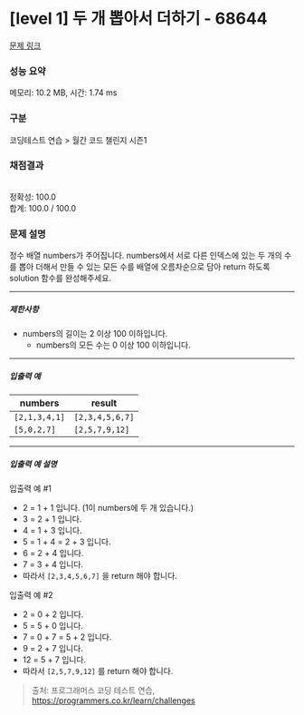# [level 1] 두 개 뽑아서 더하기 - 68644 

[문제 링크](https://school.programmers.co.kr/learn/courses/30/lessons/68644) 

### 성능 요약

메모리: 10.2 MB, 시간: 1.74 ms

### 구분

코딩테스트 연습 > 월간 코드 챌린지 시즌1

### 채점결과

<br/>정확성: 100.0<br/>합계: 100.0 / 100.0

### 문제 설명

<p style="user-select: auto;">정수 배열 numbers가 주어집니다. numbers에서 서로 다른 인덱스에 있는 두 개의 수를 뽑아 더해서 만들 수 있는 모든 수를 배열에 오름차순으로 담아 return 하도록 solution 함수를 완성해주세요.</p>

<hr style="user-select: auto;">

<h5 style="user-select: auto;">제한사항</h5>

<ul style="user-select: auto;">
<li style="user-select: auto;">numbers의 길이는 2 이상 100 이하입니다.

<ul style="user-select: auto;">
<li style="user-select: auto;">numbers의 모든 수는 0 이상 100 이하입니다.</li>
</ul></li>
</ul>

<hr style="user-select: auto;">

<h5 style="user-select: auto;">입출력 예</h5>
<table class="table" style="user-select: auto;">
        <thead style="user-select: auto;"><tr style="user-select: auto;">
<th style="user-select: auto;">numbers</th>
<th style="user-select: auto;">result</th>
</tr>
</thead>
        <tbody style="user-select: auto;"><tr style="user-select: auto;">
<td style="user-select: auto;"><code style="user-select: auto;">[2,1,3,4,1]</code></td>
<td style="user-select: auto;"><code style="user-select: auto;">[2,3,4,5,6,7]</code></td>
</tr>
<tr style="user-select: auto;">
<td style="user-select: auto;"><code style="user-select: auto;">[5,0,2,7]</code></td>
<td style="user-select: auto;"><code style="user-select: auto;">[2,5,7,9,12]</code></td>
</tr>
</tbody>
      </table>
<hr style="user-select: auto;">

<h5 style="user-select: auto;">입출력 예 설명</h5>

<p style="user-select: auto;">입출력 예 #1</p>

<ul style="user-select: auto;">
<li style="user-select: auto;">2 = 1 + 1 입니다. (1이 numbers에 두 개 있습니다.)</li>
<li style="user-select: auto;">3 = 2 + 1 입니다.</li>
<li style="user-select: auto;">4 = 1 + 3 입니다.</li>
<li style="user-select: auto;">5 = 1 + 4 = 2 + 3 입니다.</li>
<li style="user-select: auto;">6 = 2 + 4 입니다.</li>
<li style="user-select: auto;">7 = 3 + 4 입니다.</li>
<li style="user-select: auto;">따라서 <code style="user-select: auto;">[2,3,4,5,6,7]</code> 을 return 해야 합니다.</li>
</ul>

<p style="user-select: auto;">입출력 예 #2</p>

<ul style="user-select: auto;">
<li style="user-select: auto;">2 = 0 + 2 입니다.</li>
<li style="user-select: auto;">5 = 5 + 0 입니다.</li>
<li style="user-select: auto;">7 = 0 + 7 = 5 + 2 입니다.</li>
<li style="user-select: auto;">9 = 2 + 7 입니다.</li>
<li style="user-select: auto;">12 = 5 + 7 입니다.</li>
<li style="user-select: auto;">따라서 <code style="user-select: auto;">[2,5,7,9,12]</code> 를 return 해야 합니다.</li>
</ul>


> 출처: 프로그래머스 코딩 테스트 연습, https://programmers.co.kr/learn/challenges
